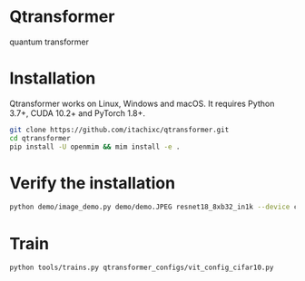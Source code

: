 # Qtransformer
 quantum transformer

# Installation
Qtransformer works on Linux, Windows and macOS. It requires Python 3.7+, CUDA 10.2+ and PyTorch 1.8+.

```bash
git clone https://github.com/itachixc/qtransformer.git
cd qtransformer
pip install -U openmim && mim install -e .
```

# Verify the installation

```bash
python demo/image_demo.py demo/demo.JPEG resnet18_8xb32_in1k --device cpu
```
# Train

```bash
python tools/trains.py qtransformer_configs/vit_config_cifar10.py
```
